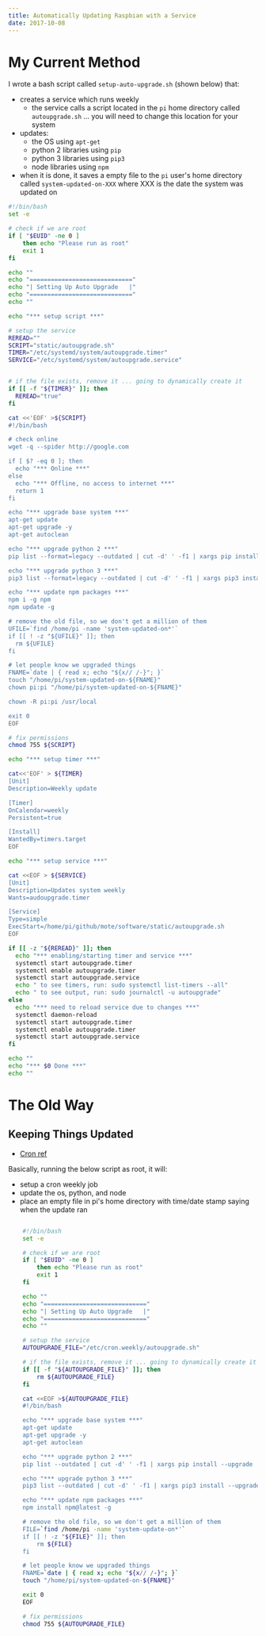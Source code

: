 ```yaml
---
title: Automatically Updating Raspbian with a Service
date: 2017-10-08
---
```


# My Current Method

I wrote a bash script called `setup-auto-upgrade.sh` (shown below) that:
- creates a service which runs weekly
    - the service calls a script located in the `pi` home directory called
	`autoupgrade.sh` ... you will need to change this location for your system
- updates:
    - the OS using `apt-get`
    - python 2 libraries using `pip`
	- python 3 libraries using `pip3`
	- node libraries using `npm`
- when it is done, it saves a empty file to the `pi` user's home directory
called `system-updated-on-XXX` where XXX is the date the system was updated on

```bash
#!/bin/bash
set -e

# check if we are root
if [ "$EUID" -ne 0 ]
	then echo "Please run as root"
	exit 1
fi

echo ""
echo "============================="
echo "| Setting Up Auto Upgrade   |"
echo "============================="
echo ""

echo "*** setup script ***"

# setup the service
REREAD=""
SCRIPT="static/autoupgrade.sh"
TIMER="/etc/systemd/system/autoupgrade.timer"
SERVICE="/etc/systemd/system/autoupgrade.service"


# if the file exists, remove it ... going to dynamically create it
if [[ -f "${TIMER}" ]]; then
  REREAD="true"
fi

cat <<'EOF' >${SCRIPT}
#!/bin/bash

# check online
wget -q --spider http://google.com

if [ $? -eq 0 ]; then
  echo "*** Online ***"
else
  echo "*** Offline, no access to internet ***"
  return 1
fi

echo "*** upgrade base system ***"
apt-get update
apt-get upgrade -y
apt-get autoclean

echo "*** upgrade python 2 ***"
pip list --format=legacy --outdated | cut -d' ' -f1 | xargs pip install --upgrade

echo "*** upgrade python 3 ***"
pip3 list --format=legacy --outdated | cut -d' ' -f1 | xargs pip3 install --upgrade

echo "*** update npm packages ***"
npm i -g npm
npm update -g

# remove the old file, so we don't get a million of them
UFILE=`find /home/pi -name 'system-updated-on*'`
if [[ ! -z "${UFILE}" ]]; then
  rm ${UFILE}
fi

# let people know we upgraded things
FNAME=`date | { read x; echo "${x// /-}"; }`
touch "/home/pi/system-updated-on-${FNAME}"
chown pi:pi "/home/pi/system-updated-on-${FNAME}"

chown -R pi:pi /usr/local

exit 0
EOF

# fix permissions
chmod 755 ${SCRIPT}

echo "*** setup timer ***"

cat<<'EOF' > ${TIMER}
[Unit]
Description=Weekly update

[Timer]
OnCalendar=weekly
Persistent=true

[Install]
WantedBy=timers.target
EOF

echo "*** setup service ***"

cat <<EOF > ${SERVICE}
[Unit]
Description=Updates system weekly
Wants=audoupgrade.timer

[Service]
Type=simple
ExecStart=/home/pi/github/mote/software/static/autoupgrade.sh
EOF

if [[ -z "${REREAD}" ]]; then
  echo "*** enabling/starting timer and service ***"
  systemctl start autoupgrade.timer
  systemctl enable autoupgrade.timer
  systemctl start autoupgrade.service
  echo " to see timers, run: sudo systemctl list-timers --all"
  echo " to see output, run: sudo journalctl -u autoupgrade"
else
  echo "*** need to reload service due to changes ***"
  systemctl daemon-reload
  systemctl start autoupgrade.timer
  systemctl enable autoupgrade.timer
  systemctl start autoupgrade.service
fi

echo ""
echo "*** $0 Done ***"
echo ""
```

# The Old Way

## Keeping Things Updated


- [Cron ref](https://help.ubuntu.com/community/AutoWeeklyUpdateHowTo)

Basically, running the below script as root, it will:

- setup a cron weekly job
- update the os, python, and node
- place an empty file in pi's home directory with time/date stamp saying when the update ran

```bash

	#!/bin/bash
	set -e

	# check if we are root
	if [ "$EUID" -ne 0 ]
		then echo "Please run as root"
		exit 1
	fi

	echo ""
	echo "============================="
	echo "| Setting Up Auto Upgrade   |"
	echo "============================="
	echo ""

	# setup the service
	AUTOUPGRADE_FILE="/etc/cron.weekly/autoupgrade.sh"

	# if the file exists, remove it ... going to dynamically create it
	if [[ -f "${AUTOUPGRADE_FILE}" ]]; then
		rm ${AUTOUPGRADE_FILE}
	fi

	cat <<EOF >${AUTOUPGRADE_FILE}
	#!/bin/bash

	echo "*** upgrade base system ***"
	apt-get update
	apt-get upgrade -y
	apt-get autoclean

	echo "*** upgrade python 2 ***"
	pip list --outdated | cut -d' ' -f1 | xargs pip install --upgrade

	echo "*** upgrade python 3 ***"
	pip3 list --outdated | cut -d' ' -f1 | xargs pip3 install --upgrade

	echo "*** update npm packages ***"
	npm install npm@latest -g

	# remove the old file, so we don't get a million of them
	FILE=`find /home/pi -name 'system-update-on*'`
	if [[ ! -z "${FILE}" ]]; then
		rm ${FILE}
	fi

	# let people know we upgraded things
	FNAME=`date | { read x; echo "${x// /-}"; }`
	touch "/home/pi/system-updated-on-${FNAME}"

	exit 0
	EOF

	# fix permissions
	chmod 755 ${AUTOUPGRADE_FILE}
```
